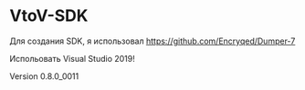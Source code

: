 # VtoV-SDK

Для создания SDK, я использовал https://github.com/Encryqed/Dumper-7

Испольовать Visual Studio 2019!

Version 0.8.0_0011